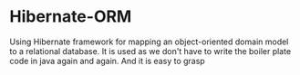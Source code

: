 # Hibernate-ORM
Using Hibernate framework for mapping an object-oriented domain model to a relational database.
It is used as we don't have to write the boiler plate code in java again and again. 
And it is easy to grasp
